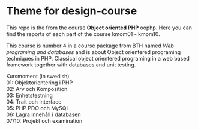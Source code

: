 Theme for design-course
===============================

This repo is the from the course **Object oriented PHP** oophp. Here you can find the reports of each part of the course kmom01 - kmom10.  

This course is number 4 in a course package from BTH named *Web programing and databases* and is about Object orientered programing techniques in PHP. Classical object orientered programing in a web based framework together with databases and unit testing.

Kursmoment (in swedish)  
01: Objektorientering i PHP  
02: Arv och Komposition  
03: Enhetstestning  
04: Trait och Interface  
05: PHP PDO och MySQL  
06: Lagra innehåll i databasen  
07/10: Projekt och examination  
